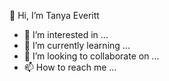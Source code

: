 👋 Hi, I’m Tanya Everitt

- 👀 I’m interested in ...
- 🌱 I’m currently learning ...
- 💞️ I’m looking to collaborate on ...
- 📫 How to reach me ...

<!---
ttanyaeveritt/ttanyaeveritt is a ✨ special ✨ repository because its `README.md` (this file) appears on your GitHub profile.
You can click the Preview link to take a look at your changes.
--->
